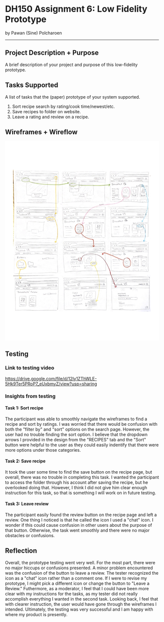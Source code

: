 # DH150 Assignment 6: Low Fidelity Prototype
by Pawan (Sine) Polcharoen

---

## Project Description + Purpose
A brief description of your project and purpose of this low-fidelity prototype.

## Tasks Supported
A list of tasks that the (paper) prototype of your system supported.
1. Sort recipe search by rating/cook time/newest/etc.
2. Save recipes to folder on website.
3. Leave a rating and review on a recipe.

## Wireframes + Wireflow
![Wireframe and Wireflow](../wireframe.png)

## Testing
### Link to testing video
https://drive.google.com/file/d/12Iy1ZThWLE-5Hk9Ter5PRoP7_eUxbmyZ/view?usp=sharing

### Insights from testing
#### Task 1: Sort recipe
The participant was able to smoothly navigate the wireframes to find a recipe and sort by ratings. I was worried that there would be confusion with both the "filter by" and "sort" options on the search page. However, the user had no trouble finding the sort option. I believe that the dropdown arrows I provided in the design from the "RECIPES" tab and the "Sort" button were helpful to the user as they could easily indentify that there were more options under those categories. 

#### Task 2: Save recipe
It took the user some time to find the save button on the recipe page, but overall, there was no trouble in completing this task. I wanted the participant to access the folder through his account after saving the recipe, but he overlooked doing that. However, I think I did not give him clear enough instruction for this task, so that is something I will work on in future testing.

#### Task 3: Leave review
The participant easily found the review button on the recipe page and left a review. One thing I noticed is that he called the icon I used a "chat" icon. I wonder if this could cause confusion in other users about the purpose of that button. Otherwise, the task went smoothly and there were no major obstacles or confusions.

## Reflection
Overall, the prototype testing went very well. For the most part, there were no major hiccups or confusions presented. A minor problem encountered was the confusion of the button to leave a review. The tester recognized the icon as a "chat" icon rather than a comment one. If I were to revise my prototype, I might pick a different icon or change the button to "Leave a Review." Futhermore, as a moderator, I feel that I could have been more clear with my instructions for the tasks, as my tester did not really accomplish everything I wanted in the second task. Looking back, I feel that with clearer instruction, the user would have gone through the wireframes I intended. Ultimately, the testing was very successful and I am happy with where my product is presently.
